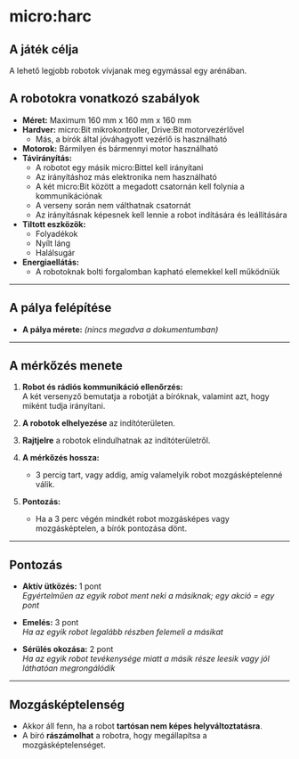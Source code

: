 # micro:harc

## A játék célja

A lehető legjobb robotok vívjanak meg egymással egy arénában.

## A robotokra vonatkozó szabályok

- **Méret:** Maximum 160 mm x 160 mm x 160 mm  
- **Hardver:** micro:Bit mikrokontroller, Drive:Bit motorvezérlővel  
  - Más, a bírók által jóváhagyott vezérlő is használható  
- **Motorok:** Bármilyen és bármennyi motor használható  
- **Távirányítás:**
  - A robotot egy másik micro:Bittel kell irányítani
  - Az irányításhoz más elektronika nem használható
  - A két micro:Bit között a megadott csatornán kell folynia a kommunikációnak
  - A verseny során nem válthatnak csatornát
  - Az irányításnak képesnek kell lennie a robot indítására és leállítására
- **Tiltott eszközök:**
  - Folyadékok
  - Nyílt láng
  - Halálsugár
- **Energiaellátás:**  
  - A robotoknak bolti forgalomban kapható elemekkel kell működniük

---

## A pálya felépítése

- **A pálya mérete:** *(nincs megadva a dokumentumban)*

---

## A mérkőzés menete

1. **Robot és rádiós kommunikáció ellenőrzés:**  
   A két versenyző bemutatja a robotját a bíróknak, valamint azt, hogy miként tudja irányítani.

2. **A robotok elhelyezése** az indítóterületen.

3. **Rajtjelre** a robotok elindulhatnak az indítóterületről.

4. **A mérkőzés hossza:**  
   - 3 percig tart, vagy addig, amíg valamelyik robot mozgásképtelenné válik.

5. **Pontozás:**  
   - Ha a 3 perc végén mindkét robot mozgásképes vagy mozgásképtelen, a bírók pontozása dönt.

---

## Pontozás

- **Aktív ütközés:** 1 pont  
  *Egyértelműen az egyik robot ment neki a másiknak; egy akció = egy pont*

- **Emelés:** 3 pont  
  *Ha az egyik robot legalább részben felemeli a másikat*

- **Sérülés okozása:** 2 pont  
  *Ha az egyik robot tevékenysége miatt a másik része leesik vagy jól láthatóan megrongálódik*

---

## Mozgásképtelenség

- Akkor áll fenn, ha a robot **tartósan nem képes helyváltoztatásra**.
- A bíró **rászámolhat** a robotra, hogy megállapítsa a mozgásképtelenséget.
